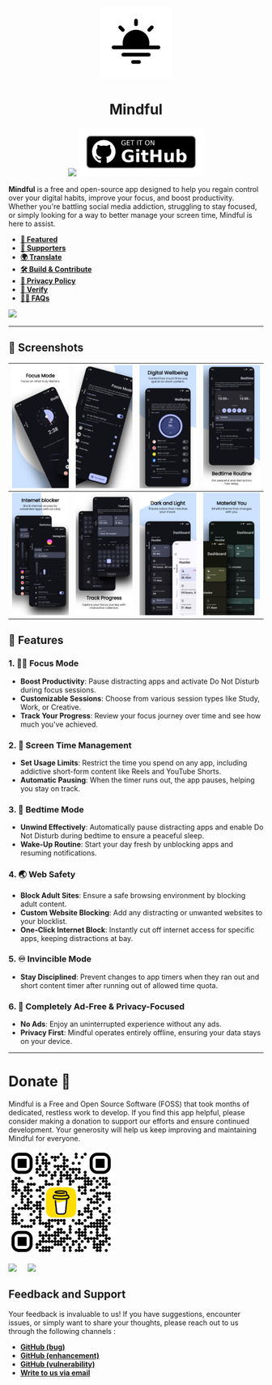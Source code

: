 
<div align="center">
    <a href="https://bemindful.vercel.app/"><img alt="Icon" src="docs/assets/mindful.png" width="144px" /></a>
    <h1> <b>Mindful</b></h1>
    <a href="https://play.google.com/store/apps/details?id=com.mindful.android"><img src="https://play.google.com/intl/en_us/badges/static/images/badges/en_badge_web_generic.png" height="96" /></a>
    <a href="https://github.com/akamrnagar/mindful/releases/latest"><img src="docs/assets/github_badge.png" height="96" /></a>
</div>


**Mindful** is a free and open-source app designed to help you regain control over your digital habits, improve your focus, and boost productivity. Whether you're battling social media addiction, struggling to stay focused, or simply looking for a way to better manage your screen time, Mindful is here to assist.

* **[🎉 Featured](docs/FEATURED.md)** 
* **[👻 Supporters](docs/SUPPORTERS.md)**
* **[🌍 Translate](https://crowdin.com/project/mindful)**
* **[🛠️ Build & Contribute](docs/CONTRIBUTING.md)**
* **[📃 Privacy Policy](https://bemindful.vercel.app/privacy)**
* **[🔏 Verify](docs/VERIFICATION.md)**
* **[🙋‍♂️ FAQs](https://bemindful.vercel.app/#faqs)**

![](https://badges.crowdin.net/mindful/localized.svg)

---


## 📱 Screenshots

| <img src="docs/assets/screenshots/screenshot_1.png"> | <img src="docs/assets/screenshots/screenshot_2.png"> | <img src="docs/assets/screenshots/screenshot_3.png"> | <img src="docs/assets/screenshots/screenshot_4.png"> |
| ---------------------------------------------------- | ---------------------------------------------------- | ---------------------------------------------------- | ---------------------------------------------------- |
| <img src="docs/assets/screenshots/screenshot_5.png"> | <img src="docs/assets/screenshots/screenshot_6.png"> | <img src="docs/assets/screenshots/screenshot_7.png"> | <img src="docs/assets/screenshots/screenshot_8.png"> |

## 💪 Features

### 1. 🧘‍♂️ **Focus Mode**

- **Boost Productivity**: Pause distracting apps and activate Do Not Disturb during focus sessions.
- **Customizable Sessions**: Choose from various session types like Study, Work, or Creative.
- **Track Your Progress**: Review your focus journey over time and see how much you've achieved.

### 2. 📲 **Screen Time Management**

- **Set Usage Limits**: Restrict the time you spend on any app, including addictive short-form content like Reels and YouTube Shorts.
- **Automatic Pausing**: When the timer runs out, the app pauses, helping you stay on track.

### 3. 🌛 **Bedtime Mode**

- **Unwind Effectively**: Automatically pause distracting apps and enable Do Not Disturb during bedtime to ensure a peaceful sleep.
- **Wake-Up Routine**: Start your day fresh by unblocking apps and resuming notifications.

### 4. 🌏 **Web Safety**

- **Block Adult Sites**: Ensure a safe browsing environment by blocking adult content.
- **Custom Website Blocking**: Add any distracting or unwanted websites to your blocklist.
- **One-Click Internet Block**: Instantly cut off internet access for specific apps, keeping distractions at bay.

### 5. ♾️ **Invincible Mode**

- **Stay Disciplined**: Prevent changes to app timers when they ran out and short content timer after running out of allowed time quota.

### 6. 🚫 **Completely Ad-Free & Privacy-Focused**

- **No Ads**: Enjoy an uninterrupted experience without any ads.
- **Privacy First**: Mindful operates entirely offline, ensuring your data stays on your device.

---

# Donate 💖

Mindful is a Free and Open Source Software (FOSS) that took months of dedicated, restless work to develop. If you find this app helpful, please consider making a donation to support our efforts and ensure continued development. Your generosity will help us keep improving and maintaining Mindful for everyone.

<a href="https://buymeacoffee.com/akamrnagar"><img src="docs/assets/donation/bmc_qr.png" height="208" ></a>

<a href="https://buymeacoffee.com/akamrnagar"><img src="https://img.shields.io/badge/Buy%20Me%20A%20Coffee-394379?logo=Buy-Me-A-Coffee&logoColor=ffdd00" height="32"></a>
&emsp;
<a href="https://github.com/sponsors/akaMrNagar"><img src="https://img.shields.io/badge/GitHub%20Sponser-394379?logo=GitHub-Sponsors&logoColor=f92f60" height="32"></a>


## Feedback and Support

Your feedback is invaluable to us! If you have suggestions, encounter issues, or simply want to share your thoughts, please reach out to us through the following channels : 

* **[GitHub (bug)](https://github.com/akaMrNagar/Mindful/issues/new?&template=bug_report.md)**
* **[GitHub (enhancement)](https://github.com/akaMrNagar/Mindful/issues/new?&tem**plate=feature_request.md)**
* **[GitHub (vulnerability)](https://github.com/akaMrNagar/Mindful/security/advisories/new)**
* **[Write to us via email](mailto:help.lasthopedevs@gmail.com)**
